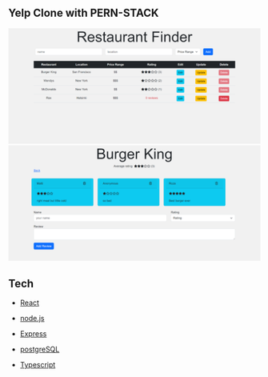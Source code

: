 ## Yelp Clone with PERN-STACK

![alt text](./homepage.png)
![alt text](./editpage.png)

## Tech

- [React]
- [node.js]
- [Express]
- [postgreSQL]
- [Typescript]

  [React]: https://react.dev/
  [node.js]: http://nodejs.org
  [express]: http://expressjs.com
  [postgreSQL]: https://www.postgresql.org/
  [Typescript]: https://www.typescriptlang.org/
